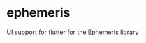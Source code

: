 # ephemeris

UI support for flutter for the [Ephemeris](https://github.com/boswelja/Ephemeris) library













